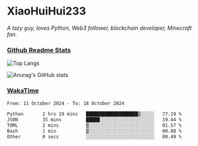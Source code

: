# XiaoHuiHui233

*A lazy guy, loves Python, Web3 follower, blockchain developer, Minecraft fan.*

### [Github Readme Stats](https://github.com/anuraghazra/github-readme-stats)

![Top Langs](https://github-readme-stats.vercel.app/api/top-langs/?username=XiaoHuiHui233&layout=compact&theme=github_dark)

![Anurag's GitHub stats](https://github-readme-stats.vercel.app/api?username=XiaoHuiHui233&show_icons=true&theme=github_dark)

### [WakaTime](https://wakatime.com)

<!--START_SECTION:waka-->

```txt
From: 11 October 2024 - To: 18 October 2024

Python       2 hrs 19 mins   ███████████████████▒░░░░░   77.19 %
JSON         35 mins         █████░░░░░░░░░░░░░░░░░░░░   19.44 %
TOML         2 mins          ▒░░░░░░░░░░░░░░░░░░░░░░░░   01.57 %
Bash         1 min           ▒░░░░░░░░░░░░░░░░░░░░░░░░   00.88 %
Other        0 secs          ░░░░░░░░░░░░░░░░░░░░░░░░░   00.49 %
```

<!--END_SECTION:waka-->
